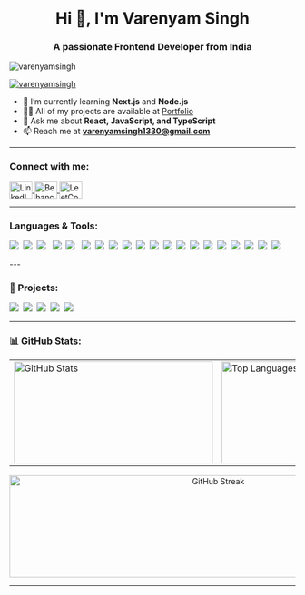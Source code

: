 <h1 align="center">Hi 👋, I'm Varenyam Singh</h1>
<h3 align="center">A passionate Frontend Developer from India</h3>

<p align="left"> 
  <img src="https://komarev.com/ghpvc/?username=varenyamsingh&label=Profile%20views&color=0e75b6&style=flat" alt="varenyamsingh" /> 
</p>

<p align="left"> 
  <a href="https://github.com/ryo-ma/github-profile-trophy">
    <img src="https://github-profile-trophy.vercel.app/?username=varenyamsingh" alt="varenyamsingh" />
  </a> 
</p>

- 🌱 I’m currently learning **Next.js** and **Node.js**  
- 👨‍💻 All of my projects are available at [Portfolio](https://varenyamsingh.netlify.app/)  
- 💬 Ask me about **React, JavaScript, and TypeScript**  
- 📫 Reach me at **varenyamsingh1330@gmail.com**  

---

<h3 align="left">Connect with me:</h3>
<p align="left">
  <a href="https://www.linkedin.com/in/varenyam-singh-baghel-a1bb40228" target="blank">
    <img align="center" src="https://raw.githubusercontent.com/rahuldkjain/github-profile-readme-generator/master/src/images/icons/Social/linked-in-alt.svg" alt="LinkedIn" height="30" width="40" />
  </a>
  <a href="https://www.behance.net/varenyamsingh" target="blank">
    <img align="center" src="https://raw.githubusercontent.com/rahuldkjain/github-profile-readme-generator/master/src/images/icons/Social/behance.svg" alt="Behance" height="30" width="40" />
  </a>
  <a href="https://leetcode.com/u/varenyamsingh/" target="blank">
    <img align="center" src="https://raw.githubusercontent.com/rahuldkjain/github-profile-readme-generator/master/src/images/icons/Social/leet-code.svg" alt="LeetCode" height="30" width="40" />
  </a>
</p>

---

<h3 align="left">Languages & Tools:</h3>
<p align="left">
  <img src="https://img.shields.io/badge/JavaScript-F7DF1E?style=for-the-badge&logo=javascript&logoColor=black"/>&nbsp;
  <img src="https://img.shields.io/badge/React-20232A?style=for-the-badge&logo=react&logoColor=61DAFB"/>&nbsp;
  <img src="https://img.shields.io/badge/Git-F05032?style=for-the-badge&logo=git&logoColor=white"/> &nbsp;
  <img src="https://img.shields.io/badge/TypeScript-007ACC?style=for-the-badge&logo=typescript&logoColor=white"/>&nbsp;
  <img src="https://img.shields.io/badge/VS_Code-007ACC?style=for-the-badge&logo=visual-studio-code&logoColor=white"/> &nbsp;
  <img src="https://img.shields.io/badge/Node.js-43853D?style=for-the-badge&logo=node.js&logoColor=white"/>&nbsp;
  <img src="https://img.shields.io/badge/Eclipse-2C2255?style=for-the-badge&logo=eclipse&logoColor=white"/>&nbsp;
  <img src="https://img.shields.io/badge/Jira-0052CC?style=for-the-badge&logo=jira&logoColor=white"/>&nbsp;
  <img src="https://img.shields.io/badge/Framer-0055FF?style=for-the-badge&logo=framer&logoColor=white"/>&nbsp;
  <img src="https://img.shields.io/badge/IntelliJ_IDEA-000000?style=for-the-badge&logo=intellij-idea&logoColor=white"/>&nbsp;
  <img src="https://img.shields.io/badge/Cursor-FF5722?style=for-the-badge&logo=cursor&logoColor=white"/>&nbsp;
  <img src="https://img.shields.io/badge/Next.js-000000?style=for-the-badge&logo=next.js&logoColor=white"/>&nbsp;
  <img src="https://img.shields.io/badge/Tailwind_CSS-38B2AC?style=for-the-badge&logo=tailwind-css&logoColor=white"/>&nbsp;
  <img src="https://img.shields.io/badge/Java-ED8B00?style=for-the-badge&logo=java&logoColor=white"/>&nbsp;
  <img src="https://img.shields.io/badge/Python-3776AB?style=for-the-badge&logo=python&logoColor=white"/>&nbsp;
  <img src="https://img.shields.io/badge/MySQL-005C84?style=for-the-badge&logo=mysql&logoColor=white"/>&nbsp;
  <img src="https://img.shields.io/badge/Spring-6DB33F?style=for-the-badge&logo=spring&logoColor=white"/>&nbsp;
  <img src="https://img.shields.io/badge/Figma-F24E1E?style=for-the-badge&logo=figma&logoColor=white"/>&nbsp;
  <img src="https://img.shields.io/badge/Adobe_XD-FF61F6?style=for-the-badge&logo=adobe-xd&logoColor=white"/>&nbsp;
  <img src="https://img.shields.io/badge/Photoshop-31A8FF?style=for-the-badge&logo=adobe-photoshop&logoColor=white"/>
</p>
---

<h3 align="left">📂 Projects:</h3>
<p align="left">
  <a href="https://shoeshop90.netlify.app"><img src="https://img.shields.io/badge/Shoe_Shop-React,JS-blue?style=for-the-badge"/></a>&nbsp;
  <a href="https://profilemanager90.netlify.app"><img src="https://img.shields.io/badge/Profile_Manager-React,JS-purple?style=for-the-badge"/></a>&nbsp;
  <a href="https://varenyamsingh.netlify.app/"><img src="https://img.shields.io/badge/Portfolio-HTML,CSS,JS-green?style=for-the-badge"/></a>&nbsp;
  <a href="https://nammayatri-clone90.netlify.app"><img src="https://img.shields.io/badge/Namma_Yatri-React,JS-orange?style=for-the-badge"/></a>&nbsp;
  <a href="https://pixabayclone90.netlify.app"><img src="https://img.shields.io/badge/Pixabay_Clone-React,JS-red?style=for-the-badge"/></a>
</p>


---

<h3 align="left">📊 GitHub Stats:</h3>

<table align="center">
  <tr>
    <td>
      <img src="https://github-readme-stats.vercel.app/api?username=varenyamsingh&show_icons=true&locale=en" 
           alt="GitHub Stats" 
           width="350" height="180"/>
    </td>
    <td>
      <img src="https://github-readme-stats.vercel.app/api/top-langs?username=varenyamsingh&show_icons=true&locale=en&layout=compact" 
           alt="Top Languages" 
           width="350" height="180"/>
    </td>
  </tr>
</table>

<p align="center">
  <img src="https://github-readme-streak-stats.herokuapp.com/?user=varenyamsingh&" 
       alt="GitHub Streak" 
       width="720" height="180" />
</p>



---




